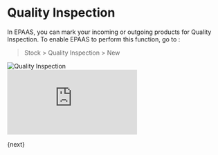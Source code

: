 <!-- add-breadcrumbs -->
# Quality Inspection

In EPAAS, you can mark your incoming or outgoing products for Quality
Inspection. To enable EPAAS to perform this function, go to :

> Stock > Quality Inspection > New

<img class="screenshot" alt="Quality Inspection" src="{{docs_base_url}}/assets/img/stock/quality-inspection.png">


<div class="embed-container">
    <iframe src="https://www.youtube.com/embed/WmtcF3Y40Fs?rel=0" frameborder="0" allow="autoplay; encrypted-media" allowfullscreen>
    </iframe>
</div>

{next}